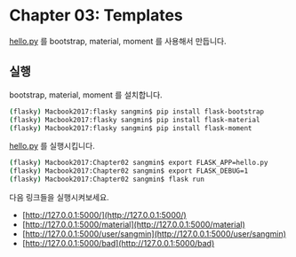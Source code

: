 # Chapter 03: Templates

[hello.py](hello.py) 를 bootstrap, material, moment 를 사용해서 만듭니다.

## 실행

bootstrap, material, moment 를 설치합니다.

```bash
(flasky) Macbook2017:flasky sangmin$ pip install flask-bootstrap
(flasky) Macbook2017:flasky sangmin$ pip install flask-material
(flasky) Macbook2017:flasky sangmin$ pip install flask-moment
```

[hello.py](hello.py) 를 실행시킵니다.

```bash
(flasky) Macbook2017:Chapter02 sangmin$ export FLASK_APP=hello.py
(flasky) Macbook2017:Chapter02 sangmin$ export FLASK_DEBUG=1
(flasky) Macbook2017:Chapter02 sangmin$ flask run
```

다음 링크들을 실행시켜보세요.
- [http://127.0.0.1:5000/](http://127.0.0.1:5000/)
- [http://127.0.0.1:5000/material](http://127.0.0.1:5000/material)
- [http://127.0.0.1:5000/user/sangmin](http://127.0.0.1:5000/user/sangmin)
- [http://127.0.0.1:5000/bad](http://127.0.0.1:5000/bad)
